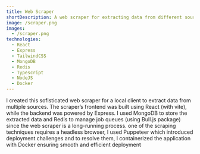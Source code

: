 ```yaml
---
title: Web Scraper
shortDescription: A web scraper for extracting data from different sources
image: /scraper.png
images:
  - /scraper.png
technologies:
  - React
  - Express
  - TailwindCSS
  - MongoDB
  - Redis
  - Typescript
  - NodeJS
  - Docker
---
```


I created this sofisticated web scraper for a local client to extract data from multiple sources. The scraper’s frontend was built using React (with vite), while the backend was powered by Express. I used MongoDB to store the extracted data and Redis to manage job queues (using Bull.js package) since the web scraper is a long-running process. one of the scraping techniques requires a headless browser, I used Puppeteer which introduced deployment challenges and to resolve them, I containerized the application with Docker ensuring smooth and efficient deployment
